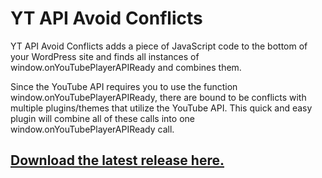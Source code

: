 # YT API Avoid Conflicts

YT API Avoid Conflicts adds a piece of JavaScript code to the bottom of your WordPress site and finds all instances of window.onYouTubePlayerAPIReady and combines them.

Since the YouTube API requires you to use the function window.onYouTubePlayerAPIReady, there are bound to be conflicts with multiple plugins/themes that utilize the YouTube API. This quick and easy plugin will combine all of these calls into one window.onYouTubePlayerAPIReady call.

## [Download the latest release here.](https://github.com/blakewilson/yt-api-avoid-conflicts/releases/latest)